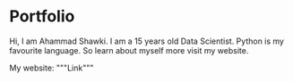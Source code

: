 # Portfolio
Hi, I am Ahammad Shawki. I am a 15 years old Data Scientist. Python is my favourite language. So learn about myself more visit my website.

My website: """Link"""
